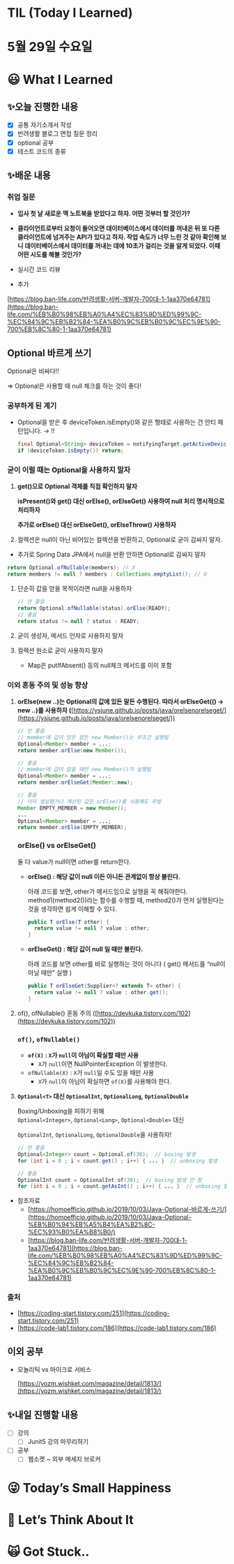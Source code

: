 # TIL (Today I Learned)

# 5월 29일 수요일

# 😃 What I Learned

## ✨오늘 진행한 내용

- [x]  공통 자기소개서 작성
- [x]  반려생활 블로그 면접 질문 정리
- [x]  optional 공부
- [x]  테스트 코드의 종류

## ✨배운 내용

### 취업 질문

- **입사 첫 날 새로운 맥 노트북을 받았다고 하자. 어떤 것부터 할 것인가?**

- **클라이언트로부터 요청이 들어오면 데이터베이스에서 데이터를 꺼내온 뒤 또 다른 클라이언트에 넘겨주는 API가 있다고 하자. 작업 속도가 너무 느린 것 같아 확인해 보니 데이터베이스에서 데이터를 꺼내는 데에 10초가 걸리는 것을 알게 되었다. 이때 어떤 시도를 해볼 것인가?**

- 실시간 코드 리뷰

- 추가

[https://blog.ban-life.com/반려생활-서버-개발자-700대-1-1aa370e64781](https://blog.ban-life.com/%EB%B0%98%EB%A0%A4%EC%83%9D%ED%99%9C-%EC%84%9C%EB%B2%84-%EA%B0%9C%EB%B0%9C%EC%9E%90-700%EB%8C%80-1-1aa370e64781)

## Optional 바르게 쓰기

Optional은 비싸다!!

⇒ Optional은 사용할 때 null 체크를 하는 것이 좋다!

### 공부하게 된 계기

- Optional을 받은 후 deviceToken.isEmpty()와 같은 형태로 사용하는 건 안티 패턴입니다. → !!
    
    ```java
    final Optional<String> deviceToken = notifyingTarget.getActiveDeviceToken();
    if (deviceToken.isEmpty()) return;
    ```
    

### 굳이 이럴 때는 Optional을 사용하지 말자

1. **get()으로 Optional 객체를 직접 확인하지 말자**
    
    **isPresent()와 get() 대신 orElse(), orElseGet() 사용하여 null 처리 명시적으로 처리하자**
    
    **추가로 orElse() 대신 orElseGet(), orElseThrow() 사용하자**
    
2. 컬렉션은 null이 아닌 비어있는 컬렉션을 반환하고, Optional로 굳이 감싸지 말자.
- 추가로 Spring Data JPA에서 null을 반환 안하면 Optional로 감싸지 말자

```java
return Optional.ofNullable(members); // X
return members != null ? members : Collections.emptyList(); // O
```

1. 단순히 값을 얻을 목적이라면 null을 사용하자
    
    ```java
    // 안 좋음
    return Optional.ofNullable(status).orElse(READY);
    // 좋음
    return status != null ? status : READY;
    ```
    

1. 굳이 생성자, 메서드 인자로 사용하지 말자

1. 컬렉션 원소로 굳이 사용하지 말자
    - Map은 putIfAbsent() 등의 null체크 메서드를 이미 포함

### 이외 혼동 주의 및 성능 향상

1. **orElse(new ..)는 Optional의 값에 있든 말든 수행된다. 따라서 orElseGet(() → new ..)를 사용하자 (**[https://ysjune.github.io/posts/java/orelsenorelseget/](https://ysjune.github.io/posts/java/orelsenorelseget/))
    
    ```java
    // 안 좋음
    // member에 값이 있든 없든 new Member()는 무조건 실행됨
    Optional<Member> member = ...;
    return member.orElse(new Member());  
    
    // 좋음
    // member에 값이 없을 때만 new Member()가 실행됨
    Optional<Member> member = ...;
    return member.orElseGet(Member::new);  
    
    // 좋음
    // 이미 생성됐거나 계산된 값은 orElse()를 사용해도 무방
    Member EMPTY_MEMBER = new Member();
    ...
    Optional<Member> member = ...;
    return member.orElse(EMPTY_MEMBER);  
    ```
    
    ### orElse() vs orElseGet()
    
    둘 다 value가 null이면 other를 return한다.
    
    - **orElse() : 해당 값이 null 이든 아니든 관계없이 항상 불린다.**
        
        아래 코드를 보면, other가 메서드임으로 실행을 꼭 해줘야한다. method1(method2())라는 함수를 수행할 때, method2()가 먼저 실행된다는 것을 생각하면 쉽게 이해할 수 있다.
        
        ```java
        public T orElse(T other) {
          return value != null ? value : other;
        }
        ```
        
    - **orElseGet() : 해당 값이 null 일 때만 불린다.**
        
        아래 코드를 보면 other를 바로 실행하는 것이 아니다 ( get() 메서드를 “null이 아닐 때만” 실행 )
        
        ```java
        public T orElseGet(Supplier<? extends T> other) {
          return value != null ? value : other.get();
        }
        ```
        
    
2. of(), ofNullable() 혼동 주의 ([https://devkuka.tistory.com/102](https://devkuka.tistory.com/102))
    
    ### **`of()`, `ofNullable()`**
    
    - **`of(X)` : `X`가 `null`이 아님이 확실할 때만 사용**
        - `X`가 `null`이면 NullPointerException 이 발생한다.
    - `ofNullable(X)` : `X`가 `null`일 수도 있을 때만 사용
        - `X`가 `null`이 아님이 확실하면 `of(X)`를 사용해야 한다.
    
3. **`Optional<T>` 대신 `OptionalInt`, `OptionalLong`, `OptionalDouble`**
    
    Boxing/Unboxing을 피하기 위해 `Optional<Integer>`, `Optional<Long>`, `Optional<Double>` 대신
    
    `OptionalInt`, `OptionalLong`, `OptionalDouble`을 사용하자!
    
    ```java
    // 안 좋음
    Optional<Integer> count = Optional.of(38);  // boxing 발생
    for (int i = 0 ; i < count.get() ; i++) { ... }  // unboxing 발생
    
    // 좋음
    OptionalInt count = OptionalInt.of(38);  // boxing 발생 안 함
    for (int i = 0 ; i < count.getAsInt() ; i++) { ... }  // unboxing 발생 안 함
    ```
    

- 참조자료
    - [https://homoefficio.github.io/2019/10/03/Java-Optional-바르게-쓰기/](https://homoefficio.github.io/2019/10/03/Java-Optional-%EB%B0%94%EB%A5%B4%EA%B2%8C-%EC%93%B0%EA%B8%B0/)
    - [https://blog.ban-life.com/반려생활-서버-개발자-700대-1-1aa370e64781](https://blog.ban-life.com/%EB%B0%98%EB%A0%A4%EC%83%9D%ED%99%9C-%EC%84%9C%EB%B2%84-%EA%B0%9C%EB%B0%9C%EC%9E%90-700%EB%8C%80-1-1aa370e64781)

### 출처

- [https://coding-start.tistory.com/251](https://coding-start.tistory.com/251)
- [https://code-lab1.tistory.com/186](https://code-lab1.tistory.com/186)

## 이외 공부

- 모놀리틱 vs 마이크로 서비스
    
    [https://yozm.wishket.com/magazine/detail/1813/](https://yozm.wishket.com/magazine/detail/1813/)
    

## ✨내일 진행할 내용

- [ ]  강의
    - [ ]  Junit5 강의 마무리하기
- [ ]  공부
    - [ ]  웹소켓 ~ 외부 메세지 브로커

# 😜 Today’s Small Happiness

# 🧐 Let’s Think About It

# 🙀 Got Stuck..